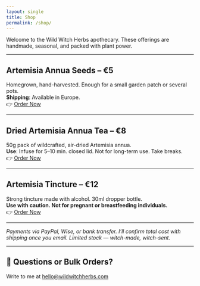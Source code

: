 ```yaml
---
layout: single
title: Shop
permalink: /shop/
---
```


Welcome to the Wild Witch Herbs apothecary. These offerings are handmade, seasonal, and packed with plant power.

---

##  Artemisia Annua Seeds – €5  
Homegrown, hand-harvested. Enough for a small garden patch or several pots.  
**Shipping**: Available in Europe.  
👉 [Order Now](mailto:info@wildwitchherbs.com?subject=Order%20Artemisia%20Annua%20Seeds&body=Hi,%20I'd%20like%20to%20order%20a%20packet%20of%20Artemisia%20Annua%20seeds.%20Please%20let%20me%20know%20the%20shipping%20details.)

---

##  Dried Artemisia Annua Tea – €8  
50g pack of wildcrafted, air-dried Artemisia annua.  
**Use**: Infuse for 5–10 min. closed lid. Not for long-term use. Take breaks.  
👉 [Order Now](mailto:info@wildwitchherbs.com?subject=Order%20Artemisia%20Tea&body=Hi,%20I'm%20interested%20in%20ordering%20tea.%20Please%20let%20me%20know%20how%20to%20proceed.)

---

##  Artemisia Tincture – €12  
Strong tincture made with alcohol. 30ml dropper bottle.  
**Use with caution. Not for pregnant or breastfeeding individuals.**  
👉 [Order Now](mailto:info@wildwitchherbs.com?subject=Order%20Artemisia%20Tincture&body=Hi,%20I'd%20like%20to%20order%20the%20tincture.%20Please%20share%20shipping%20cost%20and%20payment%20info.)

---

_Payments via PayPal, Wise, or bank transfer. I’ll confirm total cost with shipping once you email. Limited stock — witch-made, witch-sent._

---

## 💌 Questions or Bulk Orders?  
Write to me at [hello@wildwitchherbs.com](mailto:info@wildwitchherbs.com)
